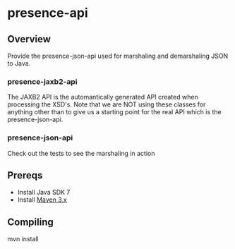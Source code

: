 presence-api
========================

## Overview

Provide the presence-json-api used for marshaling and demarshaling JSON
to Java.

### presence-jaxb2-api
The JAXB2 API is the automantically generated API created when processing the
XSD's. Note that we are NOT using these classes for anything other than to
give us a starting point for the real API which is the presence-json-api.

### presence-json-api
Check out the tests to see the marshaling in action

## Prereqs

- Install Java SDK 7
- Install [Maven 3.x](http://maven.apache.org/download.html) 

## Compiling

  mvn install


